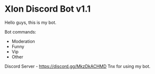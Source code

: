 # Xlon Discord Bot v1.1

Hello guys, this is my bot.

Bot commands:

- Moderation
- Funny
- Vip
- Other

Discord Server - https://discord.gg/MkzDkACHMD
Tnx for using my bot.

